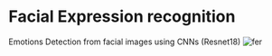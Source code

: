 # Facial Expression recognition 
Emotions Detection from facial images using CNNs (Resnet18) 
![fer](https://github.com/Jalalbaim/EmotionsDetection/assets/110737334/101e8d42-94f3-400d-ac4e-3b9ed3946ce9)
